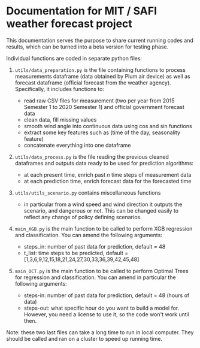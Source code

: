 # Documentation for MIT / SAFI weather forecast project

This documentation serves the purpose to share current running codes and results, which can be turned into a beta version for testing phase. 

Individual functions are coded in separate python files: 
1. ```utils/data_preparation.py``` is the file containing functions to process measurements dataframe (data obtained by Plum air device) as well as forecast dataframe (official forecast from the weather agency). Specifically, it includes functions to: 
    - read raw CSV files for measurement (two per year from 2015 Semester 1 to 2020 Semester 1) and official government forecast data
    - clean data, fill missing values 
    - smooth wind angle into continuous data using cos and sin functions
    - extract some key features such as (time of the day, seasonality feature)  
    - concatenate everything  into one dataframe 
    
    
2. ```utils/data_process.py``` is the file reading the previous cleaned dataframes and outputs data ready to be used for prediction algorithms:
    - at each present time, enrich past $n$ time steps of measurement data
    - at each prediction time, enrich forecast data for the forecasted time
    
3. ```utils/utils_scenario.py``` contains miscellaneous functions
    - in particular from a wind speed and wind direction it outputs the scenario, and dangerous or not. This can be changed easily to reflect any change of policy defining scenarios.
    
4. ```main_XGB.py``` is the main function to be called to perform XGB regression and classification. You can amend the following arguments:
    - steps_in: number of past data for prediction, default = 48 
    - t_list: time steps to be predicted, default = [1,3,6,9,12,15,18,21,24,27,30,33,36,39,42,45,48]
    
5. ```main_OCT.py``` is the main function to be called to perform Optimal Trees for regression and classification. You can amend in particular the following arguments:
    - steps-in: number of past data for prediction, default = 48 (hours of data)
    - steps-out: what specific hour do you want to build a model for.
However, you need a license to use it, so the code won't work until then.

Note: these two last files can take a long time to run in local computer. They should be called and ran on a cluster to speed up running time.  
